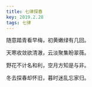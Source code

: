```yaml
---
title: 七律探春
key: 2019.2.28
tags: 七律
---
```


随意踏青看早梅，初黄嫩绿有几回。

天寒收敛欲清澈，云淡聚集盼翠薇。

野花不计名和利，空月方知是与非。

冬去探春却怀旧，暮时迷乱忘家归。

</br>


